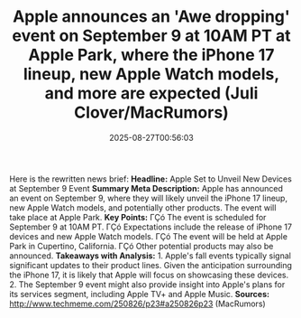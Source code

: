 ﻿---
title: "Apple announces an 'Awe dropping' event on September 9 at 10AM PT at Apple Park, where the iPhone 17 lineup, new Apple Watch models, and more are expected (Juli Clover/MacRumors)"
date: "2025-08-27T00:56:03"
category: "Markets"
summary: ""
slug: "apple announces an awe dropping event on september 9 at 10am"
source_urls:
  - "http://www.techmeme.com/250826/p23#a250826p23"
seo:
  title: "Apple announces an 'Awe dropping' event on September 9 at 10AM PT at Apple Park, where the iPhone 17 lineup, new Apple Watch models, and more are expected (Juli Clover/MacRumors) | Hash n Hedge"
  description: ""
  keywords: ["news", "markets", "brief"]
---
Here is the rewritten news brief:  **Headline:** Apple Set to Unveil New Devices at September 9 Event  **Summary Meta Description:** Apple has announced an event on September 9, where they will likely unveil the iPhone 17 lineup, new Apple Watch models, and potentially other products. The event will take place at Apple Park.  **Key Points:**  ΓÇó The event is scheduled for September 9 at 10AM PT. ΓÇó Expectations include the release of iPhone 17 devices and new Apple Watch models. ΓÇó The event will be held at Apple Park in Cupertino, California. ΓÇó Other potential products may also be announced.  **Takeaways with Analysis:**  1. Apple's fall events typically signal significant updates to their product lines. Given the anticipation surrounding the iPhone 17, it is likely that Apple will focus on showcasing these devices. 2. The September 9 event might also provide insight into Apple's plans for its services segment, including Apple TV+ and Apple Music.  **Sources:**  http://www.techmeme.com/250826/p23#a250826p23 (MacRumors) 
